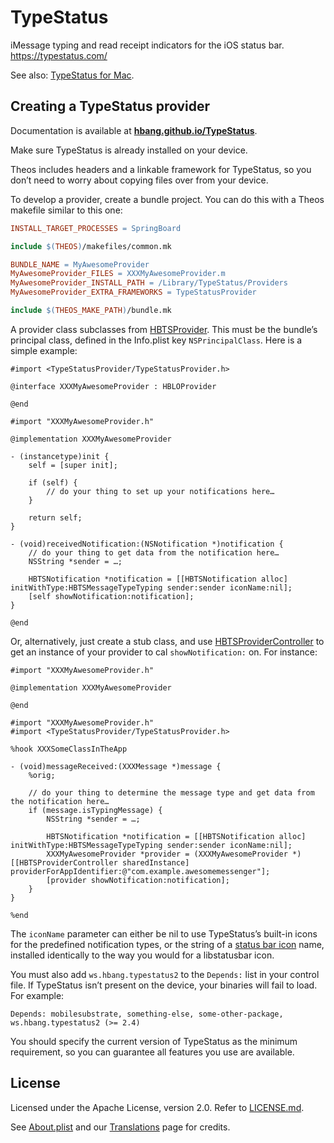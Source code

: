 # TypeStatus
iMessage typing and read receipt indicators for the iOS status bar. https://typestatus.com/

See also: [TypeStatus for Mac](https://github.com/hbang/TypeStatus-Mac).

## Creating a TypeStatus provider
Documentation is available at **[hbang.github.io/TypeStatus](https://hbang.github.io/TypeStatus/)**.

Make sure TypeStatus is already installed on your device.

Theos includes headers and a linkable framework for TypeStatus, so you don’t need to worry about copying files over from your device.

To develop a provider, create a bundle project. You can do this with a Theos makefile similar to this one:

```makefile
INSTALL_TARGET_PROCESSES = SpringBoard

include $(THEOS)/makefiles/common.mk

BUNDLE_NAME = MyAwesomeProvider
MyAwesomeProvider_FILES = XXXMyAwesomeProvider.m
MyAwesomeProvider_INSTALL_PATH = /Library/TypeStatus/Providers
MyAwesomeProvider_EXTRA_FRAMEWORKS = TypeStatusProvider

include $(THEOS_MAKE_PATH)/bundle.mk
```

A provider class subclasses from [HBTSProvider](https://hbang.github.io/TypeStatus/Classes/HBTSProvider.html). This must be the bundle’s principal class, defined in the Info.plist key `NSPrincipalClass`. Here is a simple example:

```objc
#import <TypeStatusProvider/TypeStatusProvider.h>

@interface XXXMyAwesomeProvider : HBLOProvider

@end
```

```objc
#import "XXXMyAwesomeProvider.h"

@implementation XXXMyAwesomeProvider

- (instancetype)init {
	self = [super init];

	if (self) {
		// do your thing to set up your notifications here…
	}

	return self;
}

- (void)receivedNotification:(NSNotification *)notification {
	// do your thing to get data from the notification here…
	NSString *sender = …;

	HBTSNotification *notification = [[HBTSNotification alloc] initWithType:HBTSMessageTypeTyping sender:sender iconName:nil];
	[self showNotification:notification];
}

@end
```

Or, alternatively, just create a stub class, and use [HBTSProviderController](https://hbang.github.io/TypeStatus/Classes/HBTSProviderController.html) to get an instance of your provider to cal `showNotification:` on. For instance:

```objc
#import "XXXMyAwesomeProvider.h"

@implementation XXXMyAwesomeProvider

@end
```

```logos
#import "XXXMyAwesomeProvider.h"
#import <TypeStatusProvider/TypeStatusProvider.h>

%hook XXXSomeClassInTheApp

- (void)messageReceived:(XXXMessage *)message {
	%orig;

	// do your thing to determine the message type and get data from the notification here…
	if (message.isTypingMessage) {
		NSString *sender = …;

		HBTSNotification *notification = [[HBTSNotification alloc] initWithType:HBTSMessageTypeTyping sender:sender iconName:nil];
		XXXMyAwesomeProvider *provider = (XXXMyAwesomeProvider *)[[HBTSProviderController sharedInstance] providerForAppIdentifier:@"com.example.awesomemessenger"];
		[provider showNotification:notification];
	}
}

%end
```

The `iconName` parameter can either be nil to use TypeStatus’s built-in icons for the predefined notification types, or the string of a [status bar icon](http://iphonedevwiki.net/index.php/Libstatusbar) name, installed identically to the way you would for a libstatusbar icon.

You must also add `ws.hbang.typestatus2` to the `Depends:` list in your control file. If TypeStatus isn’t present on the device, your binaries will fail to load. For example:

```
Depends: mobilesubstrate, something-else, some-other-package, ws.hbang.typestatus2 (>= 2.4)
```

You should specify the current version of TypeStatus as the minimum requirement, so you can guarantee all features you use are available.

## License
Licensed under the Apache License, version 2.0. Refer to [LICENSE.md](LICENSE.md).

See [About.plist](https://github.com/hbang/TypeStatus/blob/master/prefs/Resources/About.plist) and our [Translations](https://hbang.ws/translations/) page for credits.
